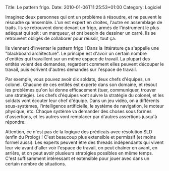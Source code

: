 Title: Le pattern frigo. 
Date: 2010-01-06T11:25:53+01:00
Category: Logiciel

Imaginez deux personnes qui ont un problème à résoudre, et ne peuvent le
résoudre qu'ensemble. L'un est expert en droites, l'autre en assemblage de
traits. Ils se retrouvent donc devant un frigo, armés de l'instrument le plus
adéquat qui soit : un marqueur, et ont besoin de dessiner un carré. Ils se
retrouvent obligés de collaborer pour réussir, tout ça.

Ils viennent d'inventer le pattern frigo ! Dans la littérature ça s'appelle une
"blackboard architecture". Le principe est d'avoir un certain nombre d'entités
qui travaillent sur un même espace de travail.  La plupart des entités voient
des demandes, regardent comment elles peuvent découper le travail, puis
écrivent d'autres demandes sur l'espace de travail. 

Par exemple, vous pouvez avoir dix soldats, deux chefs d'équipes, un colonel.
Chacune de ces entités est experte dans son domaine, et résout les problèmes
qu'on lui donne efficacement (tuer, communiquer, trouver une stratégie). Les
chefs d'équipes vont suivre la stratégie du colonel, et les soldats vont
écouter leur chef d'équipe. Dans un jeu vidéo, on a différents sous-systèmes,
l'intelligence artificielle, le système de navigation, le moteur physique, etc.
Chaque système va demander des choses sous formes d'assertions, et les autres
vont remplacer par d'autres assertions jusqu'à répondre.

Attention, ce n'est pas de la logique des prédicats avec résolution SLD (enfin
du Prolog) ! C'est beaucoup plus extensible et permissif (et moins formel
aussi). Les experts peuvent être des threads indépendants qui vivent leur vie
avant d'aller voir l'espace de travail, on peut chaîner en avant, en arrière,
et on peut avoir plusieurs stratégies possibles en même temps. C'est
suffisamment intéressant et extensible pour jouer avec dans un certain nombre
de situations.

<!-- % vim: set spelllang=fr: -->
